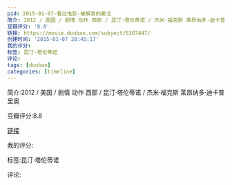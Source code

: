 ```yaml
---
pid: 2015-01-07-看过电影-被解救的姜戈
简介: 2012 / 美国 / 剧情 动作 西部 / 昆汀·塔伦蒂诺 / 杰米·福克斯 莱昂纳多·迪卡普里奥
豆瓣评分: '8.8'
链接: https://movie.douban.com/subject/6307447/
创建时间: '2015-01-07 20:45:17'
我的评分:
标签: 昆汀·塔伦蒂诺
评论:
tags: [douban]
categories: [timeline]
---
```

简介:2012 / 美国 / 剧情 动作 西部 / 昆汀·塔伦蒂诺 / 杰米·福克斯 莱昂纳多·迪卡普里奥

豆瓣评分:8.8

[链接](https://movie.douban.com/subject/6307447/)

我的评分:

标签:昆汀·塔伦蒂诺

评论:

